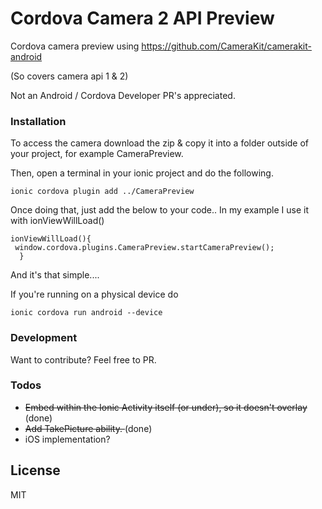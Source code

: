 # Cordova Camera 2 API Preview
Cordova camera preview using  https://github.com/CameraKit/camerakit-android 

(So covers camera api 1 & 2)

Not an Android / Cordova Developer PR's appreciated. 



### Installation
To access the camera download the zip & copy it into a folder outside of your project, for example CameraPreview. 

Then, open a terminal in your ionic project and do the following.

```
ionic cordova plugin add ../CameraPreview

```

Once doing that, just add the below to your code.. In my example I use it with ionViewWillLoad()
```
ionViewWillLoad(){
 window.cordova.plugins.CameraPreview.startCameraPreview();
  }
```

And it's that simple....

If you're running on a physical device do
```
ionic cordova run android --device
```
### Development
Want to contribute? Feel free to PR.

### Todos

 - <strike> Embed within the Ionic Activity itself (or under), so it doesn't overlay </strike>(done)
 - <strike>Add TakePicture ability. </strike>(done)
 - iOS implementation?

License
----

MIT



